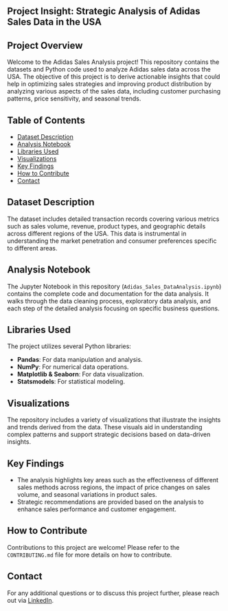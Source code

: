 
## Project Insight: Strategic Analysis of Adidas Sales Data in the USA

## Project Overview
Welcome to the Adidas Sales Analysis project! This repository contains the datasets and Python code used to analyze Adidas sales data across the USA. The objective of this project is to derive actionable insights that could help in optimizing sales strategies and improving product distribution by analyzing various aspects of the sales data, including customer purchasing patterns, price sensitivity, and seasonal trends.

## Table of Contents
- [Dataset Description](#dataset-description)
- [Analysis Notebook](#analysis-notebook)
- [Libraries Used](#libraries-used)
- [Visualizations](#visualizations)
- [Key Findings](#key-findings)
- [How to Contribute](#how-to-contribute)
- [Contact](#contact)


## Dataset Description
The dataset includes detailed transaction records covering various metrics such as sales volume, revenue, product types, and geographic details across different regions of the USA. This data is instrumental in understanding the market penetration and consumer preferences specific to different areas.

## Analysis Notebook
The Jupyter Notebook in this repository (`Adidas_Sales_DataAnalysis.ipynb`) contains the complete code and documentation for the data analysis. It walks through the data cleaning process, exploratory data analysis, and each step of the detailed analysis focusing on specific business questions.

## Libraries Used
The project utilizes several Python libraries:
- **Pandas**: For data manipulation and analysis.
- **NumPy**: For numerical data operations.
- **Matplotlib & Seaborn**: For data visualization.
- **Statsmodels**: For statistical modeling.

## Visualizations
The repository includes a variety of visualizations that illustrate the insights and trends derived from the data. These visuals aid in understanding complex patterns and support strategic decisions based on data-driven insights.

## Key Findings
- The analysis highlights key areas such as the effectiveness of different sales methods across regions, the impact of price changes on sales volume, and seasonal variations in product sales.
- Strategic recommendations are provided based on the analysis to enhance sales performance and customer engagement.

## How to Contribute
Contributions to this project are welcome! Please refer to the `CONTRIBUTING.md` file for more details on how to contribute.

## Contact
For any additional questions or to discuss this project further, please reach out via [LinkedIn](https://www.linkedin.com/in/sudheernaraharisetty/).

